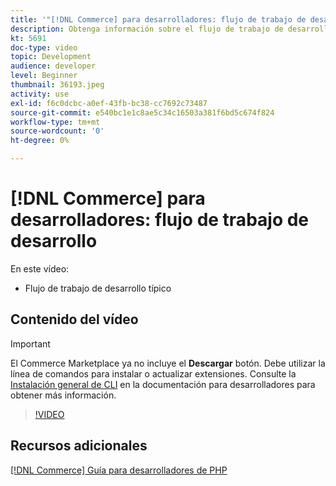 ```yaml
---
title: '"[!DNL Commerce] para desarrolladores: flujo de trabajo de desarrollo"'
description: Obtenga información sobre el flujo de trabajo de desarrollo típico de Commerce.
kt: 5691
doc-type: video
topic: Development
audience: developer
level: Beginner
thumbnail: 36193.jpeg
activity: use
exl-id: f6c0dcbc-a0ef-43fb-bc38-cc7692c73487
source-git-commit: e540bc1e1c8ae5c34c16503a381f6bd5c674f824
workflow-type: tm+mt
source-wordcount: '0'
ht-degree: 0%

---
```


# [!DNL Commerce] para desarrolladores: flujo de trabajo de desarrollo

En este vídeo:

- Flujo de trabajo de desarrollo típico

## Contenido del vídeo

>[!IMPORTANT]
>
>El Commerce Marketplace ya no incluye el **Descargar** botón. Debe utilizar la línea de comandos para instalar o actualizar extensiones. Consulte la [Instalación general de CLI](https://devdocs.magento.com/extensions/install/) en la documentación para desarrolladores para obtener más información.

>[!VIDEO](https://video.tv.adobe.com/v/36193?quality=12&learn=on)

## Recursos adicionales

[[!DNL Commerce] Guía para desarrolladores de PHP](https://devdocs.magento.com/guides/v2.4/extension-dev-guide/bk-extension-dev-guide.html)
